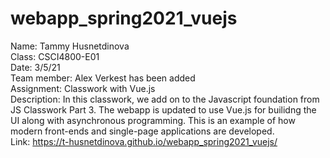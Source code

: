 # webapp_spring2021_vuejs

Name: Tammy Husnetdinova <br>
Class: CSCI4800-E01 <br>
Date: 3/5/21 <br>
Team member: Alex Verkest has been added <br>
Assignment: Classwork with Vue.js <br>
Description: In this classwork, we add on to the Javascript foundation from JS Classwork Part 3. The webapp is updated to use Vue.js for builidng the UI along with asynchronous programming. This is an example of how modern front-ends and single-page applications are developed. <br>
Link: https://t-husnetdinova.github.io/webapp_spring2021_vuejs/<br>
